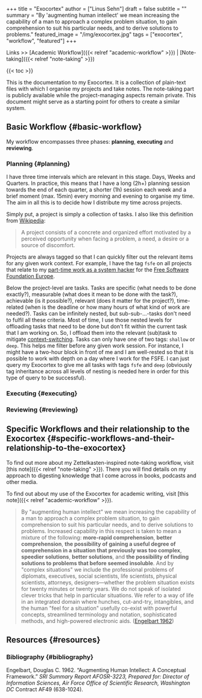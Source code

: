 +++
title = "Exocortex"
author = ["Linus Sehn"]
draft = false
subtitle = ""
summary = "By 'augmenting human intellect' we mean increasing the capability of a man to approach a complex problem situation, to gain comprehension to suit his particular needs, and to derive solutions to problems."
featured_image = "/img/exocortex.jpg"
tags = ["exocortex", "workflow", "featured"]
+++

Links >> [Academic Workflow]({{< relref "academic-workflow" >}}) | [Note-taking]({{< relref "note-taking" >}})

{{< toc >}}

This is the documentation to my Exocortex. It is a collection of plain-text
files with which I organise my projects and take notes. The note-taking part is
publicly available while the project-managing aspects remain private. This
document might serve as a starting point for others to create a similar system.

## Basic Workflow {#basic-workflow}

My workflow encompasses three phases: **planning**, **executing** and **reviewing**.

### Planning {#planning}

I have three time intervals which are relevant in this stage. Days, Weeks and
Quarters. In practice, this means that I have a long (2h+) planning session
towards the end of each quarter, a shorter (1h) session each week and a brief
moment (max. 15min) every morning and evening to organise my time. The aim in
all this is to decide how I distribute my time across projects.

Simply put, a project is simply a collection of tasks. I also like this
definition from [Wikipedia](https://en.wikipedia.org/wiki/Project):

> A project consists of a concrete and organized effort motivated by a perceived
> opportunity when facing a problem, a need, a desire or a source of discomfort.

Projects are always tagged so that I can quickly filter out the relevant items
for any given work context. For example, I have the tag `fsfe` on all projects
that relate to my [part-time work as a system hacker](https://git.fsfe.org/linus?tab=activity) for the [Free Software
Foundation Europe](https://fsfe.org).

Below the project-level are tasks. Tasks are specific (what needs to be done
exactly?), measurable (what does it mean to be done with the task?), achievable
(is it possible?), relevant (does it matter for the project?), time-related
(when is the deadline or how many hours of what kind of work are needed?). Tasks
can be infinitely nested, but sub-sub-...-tasks don't need to fulfil all these
criteria. Most of time, I use those nested levels for offloading tasks that need
to be done but don't fit within the current task that I am working on. So, I
offload them into the relevant (sub)task to mitigate [context-switching](https://en.wikipedia.org/wiki/Human%5Fmultitasking). Tasks
can only have one of two tags: `shallow` or `deep`. This helps me filter before
any given work session. For instance, I might have a two-hour block in front of
me and I am well-rested so that it is possible to work with depth on a day where
I work for the FSFE. I can just query my Exocortex to give me all tasks with
tags `fsfe` and `deep` (obviously tag inheritance across all levels of nesting
is needed here in order for this type of query to be successful).

### Executing {#executing}

### Reviewing {#reviewing}

## Specific Workflows and their relationship to the Exocortex {#specific-workflows-and-their-relationship-to-the-exocortex}

To find out more about my Zettelkasten-inspired note-taking workflow, visit [this
note]({{< relref "note-taking" >}}). There you will find details on my approach to digesting knowledge that I
come across in books, podcasts and other media.

To find out about my use of the Exocortex for academic writing, visit [this note]({{< relref "academic-workflow" >}}).

> By "augmenting human intellect" we mean increasing the capability of a man to
> approach a complex problem situation, to gain comprehension to suit his
> particular needs, and to derive solutions to problems. Increased capability in
> this respect is taken to mean a mixture of the following: **more-rapid
> comprehension**, **better comprehension**, **the possibility of gaining a useful degree
> of comprehension in a situation that previously was too complex**, **speedier
> solutions**, **better solutions**, and **the possibility of finding solutions to
> problems that before seemed insoluble**. And by "complex situations" we include
> the professional problems of diplomats, executives, social scientists, life
> scientists, physical scientists, attorneys, designers—whether the problem
> situation exists for twenty minutes or twenty years. We do not speak of isolated
> clever tricks that help in particular situations. We refer to a way of life in
> an integrated domain where hunches, cut-and-try, intangibles, and the human
> "feel for a situation" usefully co-exist with powerful concepts, streamlined
> terminology and notation, sophisticated methods, and high-powered electronic
> aids. ([Engelbart 1962](#org047282d))

## Resources {#resources}

### Bibliography {#bibliography}

<a id="org047282d"></a>Engelbart, Douglas C. 1962. “Augmenting Human Intellect: A Conceptual Framework.” _SRI Summary Report AFOSR-3223, Prepared for: Director of Information Sciences, Air Force Office of Scientific Research, Washington DC_ Contract AF49 (638-1024).
